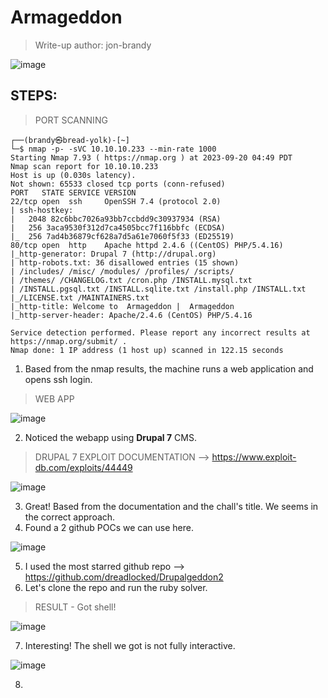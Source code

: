 # Armageddon
> Write-up author: jon-brandy

![image](https://github.com/jon-brandy/hackthebox/assets/70703371/c0898996-3c1f-46ef-a4dd-fcb8960b6b3f)

## STEPS:
> PORT SCANNING

```
┌──(brandy㉿bread-yolk)-[~]
└─$ nmap -p- -sVC 10.10.10.233 --min-rate 1000       
Starting Nmap 7.93 ( https://nmap.org ) at 2023-09-20 04:49 PDT
Nmap scan report for 10.10.10.233
Host is up (0.030s latency).
Not shown: 65533 closed tcp ports (conn-refused)
PORT   STATE SERVICE VERSION
22/tcp open  ssh     OpenSSH 7.4 (protocol 2.0)
| ssh-hostkey: 
|   2048 82c6bbc7026a93bb7ccbdd9c30937934 (RSA)
|   256 3aca9530f312d7ca4505bcc7f116bbfc (ECDSA)
|_  256 7ad4b36879cf628a7d5a61e7060f5f33 (ED25519)
80/tcp open  http    Apache httpd 2.4.6 ((CentOS) PHP/5.4.16)
|_http-generator: Drupal 7 (http://drupal.org)
| http-robots.txt: 36 disallowed entries (15 shown)
| /includes/ /misc/ /modules/ /profiles/ /scripts/ 
| /themes/ /CHANGELOG.txt /cron.php /INSTALL.mysql.txt 
| /INSTALL.pgsql.txt /INSTALL.sqlite.txt /install.php /INSTALL.txt 
|_/LICENSE.txt /MAINTAINERS.txt
|_http-title: Welcome to  Armageddon |  Armageddon
|_http-server-header: Apache/2.4.6 (CentOS) PHP/5.4.16

Service detection performed. Please report any incorrect results at https://nmap.org/submit/ .
Nmap done: 1 IP address (1 host up) scanned in 122.15 seconds
```

1. Based from the nmap results, the machine runs a web application and opens ssh login.

> WEB APP

![image](https://github.com/jon-brandy/hackthebox/assets/70703371/8338bf80-93a6-4b1e-a6fe-1f141d0fba93)


2. Noticed the webapp using **Drupal 7** CMS.

> DRUPAL 7 EXPLOIT DOCUMENTATION --> https://www.exploit-db.com/exploits/44449

![image](https://github.com/jon-brandy/hackthebox/assets/70703371/70860b11-e9cc-4653-bab6-ebb1f17e8230)


3. Great! Based from the documentation and the chall's title. We seems in the correct approach.
4. Found a 2 github POCs we can use here.

![image](https://github.com/jon-brandy/hackthebox/assets/70703371/f04f5a98-3fea-46d2-aa49-2a997e20f43e)


5. I used the most starred github repo --> https://github.com/dreadlocked/Drupalgeddon2
6. Let's clone the repo and run the ruby solver.

> RESULT - Got shell!

![image](https://github.com/jon-brandy/hackthebox/assets/70703371/27058e5d-9011-424b-a860-03ac10c85aba)


7. Interesting! The shell we got is not fully interactive.

![image](https://github.com/jon-brandy/hackthebox/assets/70703371/00a017e8-1ef3-4dde-83a8-e9c6ea111ca3)


8. 


